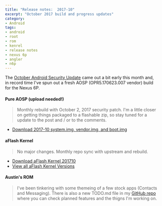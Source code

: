 ```yaml
---
title: "Release notes:  2017-10"
excerpt: "October 2017 build and progress updates"
category:
- Android
tags:
- android
- root
- rom
- kenrel
- release notes
- nexus 6p
- angler
- n6p
---
```


The [October Android Security Update](https://groups.google.com/forum/#!forum/android-security-updates) came out a bit early this month and, in 
record time I've spun out a fresh AOSP (OPR5.170623.007 vendor) build for the Nexus 6P.

#### Pure AOSP (upload needed!)

> Monthly rebuild with October 2, 2017 security patch.  I'm a little closer on getting things packaged to a flashable zip, so stay tuned for a 
update to the post and / or to the comments.

- [Download 2017-10 system.img, vendor.img, and boot.img](https://mega.nz/#F!UmxjEAya!HJUnR9-F8qjYUFbI_Y9nYw)

#### aFlash Kernel

> No major changes.  Monthly repo sync with  upstream and rebuild.

- [Download aFlash Kernel 201710](https://mega.nz/#!Frwk3KjS!Fbc4n3yapWzZP4bOYfFav9as2hsVf6oXtTMKdBAoP8I)
- [View all aFlash Kernel Versions](https://mega.nz/#F!1iYWCIwQ!91j96RoB4dcBvLSQCXw0_Q)

#### Austin's ROM

> I've been tinkering with some themeing of a few stock apps (Contacts and Messaging).  There is also a new TODO.md file in my [GitHub 
repo](https://github.com/savagezen/angler) where you can check planned features and the thigns I'm working on.
